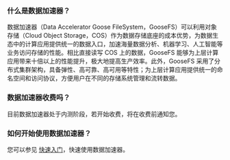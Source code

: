 ### 什么是数据加速器？

数据加速器（Data Accelerator Goose FileSystem，GooseFS）可以利用对象存储（Cloud Object Storage，COS）作为数据存储底座的成本优势，为数据生态中的计算应用提供统一的数据入口，加速海量数据分析、机器学习、人工智能等业务访问存储的性能。相比直接读写 COS 上的数据，GooseFS 能够为上层计算应用带来十倍以上的性能提升，极大地提高生产效率。此外，GooseFS 采用了分布式集群架构，具备弹性、高可靠、高可用等特性；为上层计算应用提供统一的命名空间和访问协议，方便用户在不同的存储系统管理和流转数据。


### 数据加速器收费吗？

目前数据加速器处于内测阶段，若开始收费，将在收费前通知您。


### 如何开始使用数据加速器？

您可以参见 [快速入门](https://cloud.tencent.com/document/product/1424/54278)，快速使用数据加速器。
